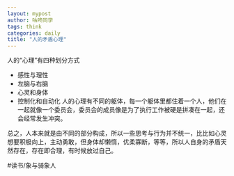 ```yaml
---
layout: mypost
author: 咕咚同学
tags: think 
categories: daily
title: "人的矛盾心理"
---
```


人的“心理”有四种划分方式
- ​感性与理性
- ​左脑与右脑
- ​心灵和身体
- ​控制化和自动化
人的心理有不同的躯体，每一个躯体里都住着一个人，他们在一起就像一个委员会，委员会的成员像是为了执行工作被硬是拼凑在一起，还会经常发生冲突。

总之，人本来就是由不同的部分构成，所以一些思考与行为并不统一，比比如心灵想要积极向上，主动勇敢，但身体却懒惰，优柔寡断，等等，所以人自身的矛盾天然存在，存在即合理，有时候放过自己。

#读书/象与骑象人 
